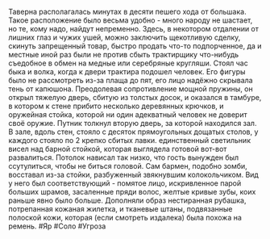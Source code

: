 Таверна располагалась минутах в десяти пешего хода от большака. Такое расположение было весьма удобно - много народу не шастает, но те, кому надо, найдут непременно. Здесь, в некотором отдалении от лишних глаз и чужих ушей, можно заключить щекотливую сделку, скинуть запрещенный товар, быстро продать что-то подпорченное, да и местные иной раз были не против сбыть трактирщику что-нибудь съедобное в обмен на медные или серебряные кругляши. 
Стоял час быка и волка, когда к двери трактира подошел человек. Его фигуры было не рассмотреть из-за плаща до пят, его лицо надёжно скрывала тень от капюшона. Преодолевая сопротивление мощной пружины, он открыл тяжелую дверь, сбитую из толстых досок, и оказался в тамбуре, в котором к стене прибито несколько деревянных крючков, и оружейная стойка, которой ни один адекватный человек  не доверит своё оружие. Путник толкнул вторую дверь, за которой находился зал.
В зале, вдоль стен, стояло с десяток прямоугольных дощатых столов, у каждого стояло по 2 крепко сбитых лавки. единственный светильник висел над барной стойкой, которая выглядела готовой вот-вот развалиться. Потолок нависал так низко, что гость вынужден был ссутулиться, чтобы не биться головой.
Сам бармен, подобно зомби, восставал из-за стойки, разбуженный звякнувшим колокольчиком. Вид у него был соответствующий - помятое лицо, искривленное парой больших шрамов, засаленные пряди волос, желтые кривые зубы, коих раньше явно было больше. Дополняли образ нестиранная рубашка, потрепанная кожаная жилетка, и тканевые штаны, подвязанные полоской кожи, которая (если смотреть издалека) была похожа на ремень.
#Яр #Соло #Угроза 